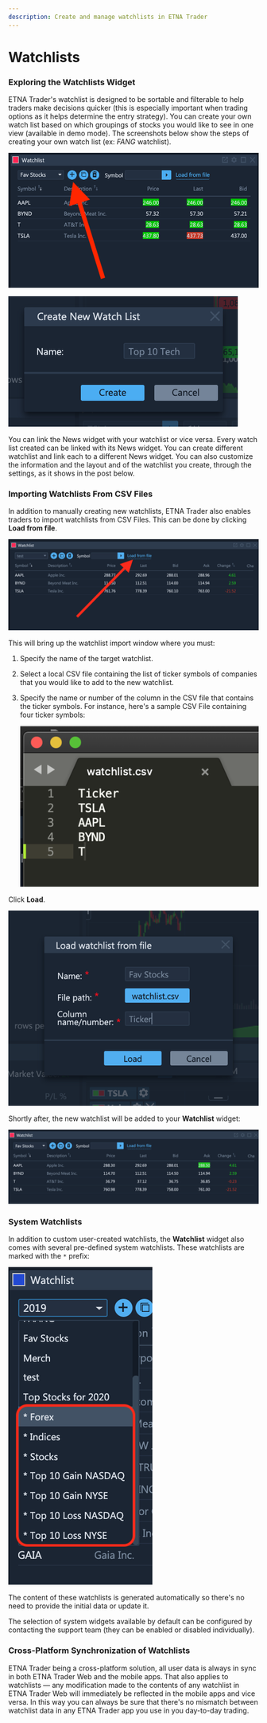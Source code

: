 ```yaml
---
description: Create and manage watchlists in ETNA Trader
---
```


# Watchlists

### Exploring the Watchlists Widget

ETNA Trader's watchlist is designed to be sortable and filterable to help traders make decisions quicker \(this is especially important when trading options as it helps determine the entry strategy\). You can create your own watch list based on which groupings of stocks you would like to see in one view \(available in demo mode\). The screenshots below show the steps of creating your own watch list \(ex: _FANG_ watchlist\).

![](../../../.gitbook/assets/screenshot-2020-03-20-at-19.39.54.png)

![](../../../.gitbook/assets/screenshot-2020-03-20-at-19.41.34.png)

You can link the News widget with your watchlist or vice versa. Every watch list created can be linked with its News widget. You can create different watchlist and link each to a different News widget. You can also customize the information and the layout and of the watchlist you create, through the settings, as it shows in the post below.

### Importing Watchlists From CSV Files

In addition to manually creating new watchlists, ETNA Trader also enables traders to import watchlists from CSV Files. This can be done by clicking **Load from file**.

![](../../../.gitbook/assets/screenshot-2020-02-27-at-15.03.33.png)

This will bring up the watchlist import window where you must:

1. Specify the name of the target watchlist.
2. Select a local CSV file containing the list of ticker symbols of companies that you would like to add to the new watchlist.
3. Specify the name or number of the column in the CSV file that contains the ticker symbols. For instance, here's a sample CSV File containing four ticker symbols:

   ![](../../../.gitbook/assets/screenshot-2020-02-27-at-15.06.10.png)

Click **Load**.

![](../../../.gitbook/assets/screenshot-2020-02-27-at-15.06.16.png)

Shortly after, the new watchlist will be added to your **Watchlist** widget:

![](../../../.gitbook/assets/screenshot-2020-02-27-at-15.10.49.png)

### System Watchlists

In addition to custom user-created watchlists, the **Watchlist** widget also comes with several pre-defined system watchlists. These watchlists are marked with the `*` prefix:

![](../../../.gitbook/assets/screenshot-2020-11-25-at-20.45.33.png)

The content of these watchlists is generated automatically so there's no need to provide the initial data or update it. 

The selection of system widgets available by default can be configured by contacting the support team \(they can be enabled or disabled individually\).

### Cross-Platform Synchronization of Watchlists

ETNA Trader being a cross-platform solution, all user data is always in sync in both ETNA Trader Web and the mobile apps. That also applies to watchlists — any modification made to the contents of any watchlist in ETNA Trader Web will immediately be reflected in the mobile apps and vice versa. In this way you can always be sure that there's no mismatch between watchlist data in any ETNA Trader app you use in you day-to-day trading.

